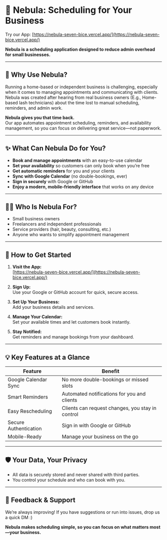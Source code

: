# 🌌 Nebula: Scheduling for Your Business

Try our App: [https://nebula-seven-bice.vercel.app/](https://nebula-seven-bice.vercel.app/)

**Nebula is a scheduling application designed to reduce admin overhead for small businesses.**

---

## 🎯 Why Use Nebula?

Running a home-based or independent business is challenging, especially when it comes to managing appointments and communicating with clients. Nebula was created after hearing from real business owners (E.g., Home-based lash technicians) about the time lost to manual scheduling, reminders, and admin work.

**Nebula gives you that time back.**  
Our app automates appointment scheduling, reminders, and availability management, so you can focus on delivering great service—not paperwork.

---

## ✨ What Can Nebula Do for You?

- **Book and manage appointments** with an easy-to-use calendar
- **Set your availability** so customers can only book when you’re free
- **Get automatic reminders** for you and your clients
- **Sync with Google Calendar** (no double-bookings, ever)
- **Sign in securely** with Google or GitHub
- **Enjoy a modern, mobile-friendly interface** that works on any device

---

## 👩‍💼 Who Is Nebula For?

- Small business owners
- Freelancers and independent professionals
- Service providers (hair, beauty, consulting, etc.)
- Anyone who wants to simplify appointment management

---

## 🚀 How to Get Started

1. **Visit the App:**  
   [https://nebula-seven-bice.vercel.app/](https://nebula-seven-bice.vercel.app/)

2. **Sign Up:**  
   Use your Google or GitHub account for quick, secure access.

3. **Set Up Your Business:**  
   Add your business details and services.

4. **Manage Your Calendar:**  
   Set your available times and let customers book instantly.

5. **Stay Notified:**  
   Get reminders and manage bookings from your dashboard.

---

## 💡 Key Features at a Glance

| Feature                | Benefit                                         |
|------------------------|-------------------------------------------------|
| Google Calendar Sync   | No more double-bookings or missed slots         |
| Smart Reminders        | Automated notifications for you and clients     |
| Easy Rescheduling      | Clients can request changes, you stay in control|
| Secure Authentication  | Sign in with Google or GitHub                   |
| Mobile-Ready           | Manage your business on the go                  |

---

## 🛡️ Your Data, Your Privacy

- All data is securely stored and never shared with third parties.
- You control your schedule and who can book with you.

---

## 🤝 Feedback & Support

We’re always improving! If you have suggestions or run into issues, drop us a quick DM :)

**Nebula makes scheduling simple, so you can focus on what matters most—your business.**
